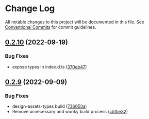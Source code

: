 # Change Log

All notable changes to this project will be documented in this file.
See [Conventional Commits](https://conventionalcommits.org) for commit guidelines.

## [0.2.10](https://ghe.megaleo.com/design/design-assets/compare/@workday/design-assets-types@0.2.9...@workday/design-assets-types@0.2.10) (2022-09-19)


### Bug Fixes

* expose types in index.d.ts ([370eb47](https://ghe.megaleo.com/design/design-assets/commits/370eb47d8f80072989d4fcca48ff2e24674ff38c))





## [0.2.9](https://ghe.megaleo.com/design/design-assets/compare/@workday/design-assets-types@0.2.8...@workday/design-assets-types@0.2.9) (2022-09-09)


### Bug Fixes

* design-assets-types build ([736650a](https://ghe.megaleo.com/design/design-assets/commits/736650a2cdcc84aaece1bcfe1f8584be244bd7a1))
* Remove unnecessary and wonky build process ([c5fbe32](https://ghe.megaleo.com/design/design-assets/commits/c5fbe3200421b34ad197fe032432eb9c29248ecd))
